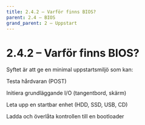 ```yaml
---
title: 2.4.2 – Varför finns BIOS?
parent: 2.4 – BIOS
grand_parent: 2 – Uppstart
---
```

# 2.4.2 – Varför finns BIOS?

Syftet är att ge en minimal uppstartsmiljö som kan:

Testa hårdvaran (POST)

Initiera grundläggande I/O (tangentbord, skärm)

Leta upp en startbar enhet (HDD, SSD, USB, CD)

Ladda och överlåta kontrollen till en bootloader

